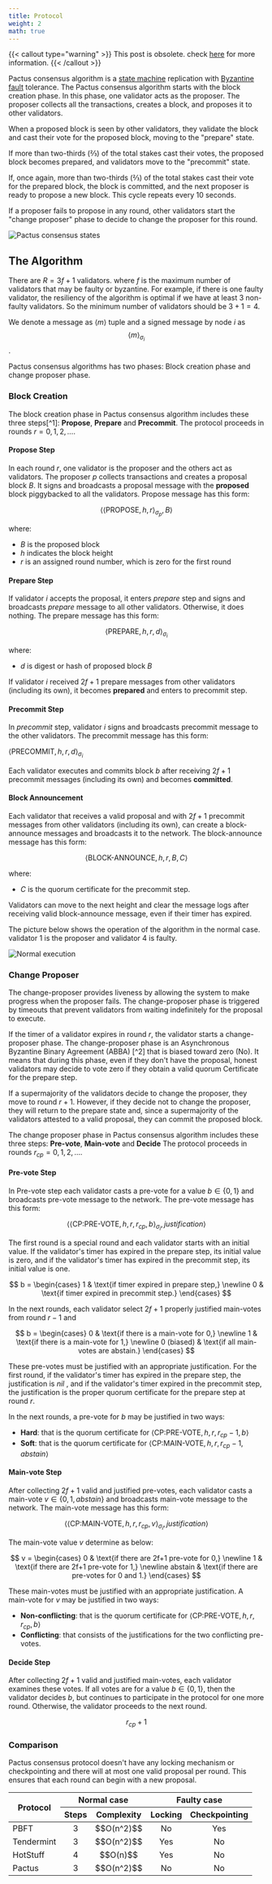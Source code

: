 ```yaml
---
title: Protocol
weight: 2
math: true
---
```


{{< callout type="warning" >}}
This post is obsolete. check <a href="https://pips.pactus.org/PIPs/pip-10">here</a> for more information.
{{< /callout >}}

Pactus consensus algorithm is a [state machine](https://en.wikipedia.org/wiki/Finite-state_machine)
replication with [Byzantine fault](https://en.wikipedia.org/wiki/Byzantine_fault) tolerance.
The Pactus consensus algorithm starts with the block creation phase.
In this phase, one validator acts as the proposer. The proposer collects all the transactions,
creates a block, and proposes it to other validators.

When a proposed block is seen by other validators, they validate the block and
cast their vote for the proposed block, moving to the "prepare" state.

If more than two-thirds (⅔) of the total stakes cast their votes, the proposed block becomes prepared,
and validators move to the "precommit" state.

If, once again, more than two-thirds (⅔) of the total stakes cast their vote for the prepared block,
the block is committed, and the next proposer is ready to propose a new block. This cycle repeats every 10 seconds.

If a proposer fails to propose in any round, other validators start the "change proposer" phase to
decide to change the proposer for this round.

![Pactus consensus states](/images/pactus-consensus-states.png)

## The Algorithm

There are $R = 3f+1$ validators. where $f$ is the maximum
number of validators that may be faulty or byzantine. For example, if there is one faulty validator,
the resiliency of the algorithm is optimal if we have at least 3 non-faulty
validators. So the minimum number of validators should be $3+1=4$.

We denote a message as $\langle m \rangle$ tuple and a signed message by node $i$ as
$$\langle m \rangle_{\sigma_i}$$.

Pactus consensus algorithms has two phases: Block creation phase and change proposer phase.

### Block Creation

The block creation phase in Pactus consensus algorithm includes these three steps[^1]:
**Propose**, **Prepare** and **Precommit**.
The protocol proceeds in rounds $r = 0, 1, 2, \ldots$.

#### Propose Step

In each round $r$, one validator is the proposer and the others act as validators.
The proposer $p$ collects transactions and creates a proposal block $B$. It signs and
broadcasts a proposal message with the **proposed** block piggybacked to all the validators.
Propose message has this form:

$$\langle \langle \text{PROPOSE},h,r \rangle_{\sigma_p}, B \rangle$$

where:

- $B$ is the proposed block
- $h$ indicates the block height
- $r$ is an assigned round number, which is zero for the first round

#### Prepare Step

If validator $i$ accepts the proposal, it enters _prepare_ step and signs and
broadcasts _prepare_ message to all other validators. Otherwise, it does nothing.
The prepare message has this form:

$$\langle \text{PREPARE},h,r,d \rangle_{\sigma_i}$$

where:

- $d$ is digest or hash of proposed block $B$

If validator $i$ received $2f+1$ prepare messages from other
validators (including its own), it becomes **prepared** and enters to precommit step.

#### Precommit Step

In _precommit_ step, validator $i$ signs and broadcasts precommit message to
the other validators.
The precommit message has this form:

$\langle \text{PRECOMMIT},h,r,d \rangle_{\sigma_i}$

Each validator executes and commits block $b$ after receiving
$2f+1$ precommit messages (including its own) and becomes **committed**.

#### Block Announcement

Each validator that receives a valid proposal and with $2f+1$ precommit messages from other
validators (including its own), can create a block-announce messages and broadcasts it to the network.
The block-announce message has this form:

$$\langle \text{BLOCK-ANNOUNCE} ,h ,r ,B, C \rangle$$

where:

- $C$ is the quorum certificate for the precommit step.

Validators can move to the next height and clear the message logs after receiving valid
block-announce message, even if their timer has expired.

The picture below shows the operation of the algorithm in the normal case. validator 1 is the
proposer and validator 4 is faulty.

![Normal execution](/images/pactus-consensus-normal-execution.png)

### Change Proposer

The change-proposer provides liveness by allowing the system to make progress when the proposer fails.
The change-proposer phase is triggered by timeouts that
prevent validators from waiting indefinitely for the proposal to execute.

If the timer of a validator expires in round $r$, the validator starts a change-proposer phase.
The change-proposer phase is an Asynchronous Byzantine Binary Agreement (ABBA) [^2] that is biased toward zero (No).
It means that during this phase, even if they don't have the proposal, honest validators may decide to vote zero
if they obtain a valid quorum Certificate for the prepare step.

If a supermajority of the validators decide to change the proposer, they move to round $r+1$. However,
if they decide not to change the proposer, they will return to the prepare state and,
since a supermajority of the validators attested to a valid proposal, they can commit the proposed block.

The change proposer phase in Pactus consensus algorithm includes these three steps:
**Pre-vote**, **Main-vote** and **Decide**
The protocol proceeds in rounds $r_{cp} = 0, 1, 2, \ldots$.

#### Pre-vote Step

In Pre-vote step each validator casts a pre-vote for a value $b \in \{0, 1\}$
and broadcasts pre-vote message to the network.
The pre-vote message has this form:

$$\langle\langle \text{CP:PRE-VOTE},h,r,r_{cp},b \rangle_{\sigma_i}, justification\rangle$$

The first round is a special round and each validator starts with an initial value.
If the validator's timer has expired in the prepare step, its initial value is zero,
and if the validator's timer has expired in the precommit step, its initial value is one.

$$
b = \begin{cases}
1 & \text{if timer expired in prepare step,} \newline
0 & \text{if timer expired in precommit step.}
\end{cases}
$$

In the next rounds, each validator select $2f+1$ properly justified main-votes from round $r − 1$ and

$$
b = \begin{cases}
0 & \text{if there is a main-vote for 0,} \newline
1 & \text{if there is a main-vote for 1,} \newline
0 (biased) & \text{if all main-votes are abstain.}
\end{cases}
$$

These pre-votes must be justified with an appropriate justification.
For the first round, if the validator's timer has expired in the prepare step, the justification is $nil$ ,
and if the validator's timer expired in the precommit step,
the justification is the proper quorum certificate for the prepare step at round $r$.

In the next rounds, a pre-vote for $b$ may be justified in two ways:

- **Hard**: that is the quorum certificate for $\langle \text{CP:PRE-VOTE},h,r,r_{cp}-1,b \rangle$
- **Soft**: that is the quorum certificate for $\langle \text{CP:MAIN-VOTE},h,r,r_{cp}-1,abstain \rangle$

#### Main-vote Step

After collecting $2f+1$ valid and justified pre-votes, each validator casts a main-vote $v \in \{0, 1, abstain\}$
and broadcasts main-vote message to the network.
The main-vote message has this form:

$$\langle\langle \text{CP:MAIN-VOTE},h,r,r_{cp},v \rangle_{\sigma_i}, justification\rangle$$

The main-vote value $v$ determine as below:

$$
v = \begin{cases}
0 & \text{if there are 2f+1 pre-vote for 0,} \newline
1 & \text{if there are 2f+1 pre-vote for 1,} \newline
abstain & \text{if there are pre-votes for 0 and 1.}
\end{cases}
$$

These main-votes must be justified with an appropriate justification.
A main-vote for $v$ may be justified in two ways:

- **Non-conflicting**: that is the quorum certificate for $\langle \text{CP:PRE-VOTE},h,r,r_{cp},b \rangle$
- **Conflicting**: that consists of the justifications for the two conflicting pre-votes.

#### Decide Step

After collecting $2f+1$ valid and justified main-votes, each validator examines these votes. If all
votes are for a value $b \in \{0, 1\}$, then the validator decides $b$, but continues to
participate in the protocol for one more round. Otherwise, the validator proceeds to the next round.

$$r_{cp}+1$$

### Comparison

Pactus consensus protocol doesn't have any locking mechanism or
checkpointing and there will at most one valid proposal per round.
This ensures that each round can begin with a new proposal.

<table>
<thead>
  <tr>
    <th rowspan="2">Protocol</th>
    <th colspan="2" style="text-align: center;">Normal case</th>
    <th colspan="2" style="text-align: center;">Faulty case<br></th>
  </tr>
  <tr>
    <th style="text-align: center;">Steps</th>
    <th style="text-align: center;">Complexity</th>
    <th style="text-align: center;">Locking</th>
    <th style="text-align: center;">Checkpointing</th>
  </tr>
</thead>
<tbody>
  <tr>
    <td style="vertical-align: middle">PBFT</td>
    <td style="text-align: center; vertical-align: middle">3</td>
    <td style="text-align: center; vertical-align: middle">$$O(n^2)$$</td>
    <td style="text-align: center; vertical-align: middle">No</td>
    <td style="text-align: center; vertical-align: middle">Yes</td>
  </tr>
  <tr>
    <td style="vertical-align: middle">Tendermint</td>
    <td style="text-align: center; vertical-align: middle">3</td>
    <td style="text-align: center; vertical-align: middle">$$O(n^2)$$</td>
    <td style="text-align: center; vertical-align: middle">Yes</td>
    <td style="text-align: center; vertical-align: middle">No</td>
  </tr>
  <tr>
    <td style="vertical-align: middle">HotStuff</td>
    <td style="text-align: center; vertical-align: middle">4</td>
    <td style="text-align: center; vertical-align: middle">$$O(n)$$</td>
    <td style="text-align: center; vertical-align: middle">Yes</td>
    <td style="text-align: center; vertical-align: middle">No</td>
  </tr>
  <tr>
    <td style="vertical-align: middle">Pactus</td>
    <td style="text-align: center; vertical-align: middle">3</td>
    <td style="text-align: center; vertical-align: middle">$$O(n^2)$$</td>
    <td style="text-align: center; vertical-align: middle">No</td>
    <td style="text-align: center; vertical-align: middle">No</td>
  </tr>
</tbody>
</table>